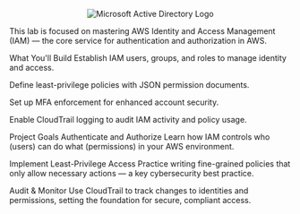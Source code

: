 <p align="center">
<img src="https://i.imgur.com/pU5A58S.png" alt="Microsoft Active Directory Logo"/>
</p>


This lab is focused on mastering AWS Identity and Access Management (IAM) — the core service for authentication and authorization in AWS.

What You'll Build
Establish IAM users, groups, and roles to manage identity and access.

Define least-privilege policies with JSON permission documents.

Set up MFA enforcement for enhanced account security.

Enable CloudTrail logging to audit IAM activity and policy usage.

Project Goals
Authenticate and Authorize
Learn how IAM controls who (users) can do what (permissions) in your AWS environment.

Implement Least-Privilege Access
Practice writing fine-grained policies that only allow necessary actions — a key cybersecurity best practice.

Audit & Monitor
Use CloudTrail to track changes to identities and permissions, setting the foundation for secure, compliant access.

